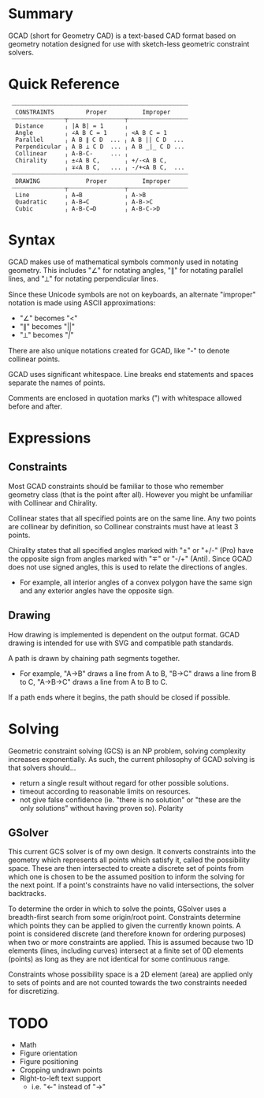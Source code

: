 
# Summary
GCAD (short for Geometry CAD) is a text-based CAD format based on geometry notation designed for use with sketch-less geometric constraint solvers.

# Quick Reference
```
 ┈┈┈┈┈┈┈┈┈┈┈┈┈┈┈┈┈┈┈┈┈┈┈┈┈┈┈┈┈┈┈┈┈┈┈┈┈┈┈┈┈┈┈┈┈┈┈┈┈┈
  CONSTRAINTS         Proper          Improper    
 ┈┈┈┈┈┈┈┈┈┈┈┈┈┈┈┬┈┈┈┈┈┈┈┈┈┈┈┈┈┈┈┈┬┈┈┈┈┈┈┈┈┈┈┈┈┈┈┈┈┈
  Distance      ╷ |A B| = 1      ╷              
  Angle         ╷ ∠A B C = 1     ╷ <A B C = 1   
  Parallel      ╷ A B ∥ C D  ... ╷ A B || C D  ...
  Perpendicular ╷ A B ⟂ C D  ... ╷ A B _|_ C D ...
  Collinear     ╷ A-B-C-     ... ╷
  Chirality     ╷ ±∠A B C,       ╷ +/-<A B C,    
                ╷ ∓∠A B C,   ... ╷ -/+<A B C,  ...
 ┈┈┈┈┈┈┈┈┈┈┈┈┈┈┈┈┈┈┈┈┈┈┈┈┈┈┈┈┈┈┈┈┈┈┈┈┈┈┈┈┈┈┈┈┈┈┈┈┈┈
  DRAWING             Proper          Improper
 ┈┈┈┈┈┈┈┈┈┈┈┈┈┈┈┬┈┈┈┈┈┈┈┈┈┈┈┈┈┈┈┈┬┈┈┈┈┈┈┈┈┈┈┈┈┈┈┈┈┈
  Line          ╷ A→B            ╷ A->B
  Quadratic     ╷ A-B→C          ╷ A-B->C
  Cubic         ╷ A-B-C→D        ╷ A-B-C->D
```

# Syntax

GCAD makes use of mathematical symbols commonly used in notating geometry. This includes "∠" for notating angles, "∥" for notating parallel lines, and "⟂" for notating perpendicular lines.

Since these Unicode symbols are not on keyboards, an alternate "improper" notation is made using ASCII approximations:
- "∠" becomes "<"
- "∥" becomes "||"
- "⟂" becomes "_|_"

There are also unique notations created for GCAD, like "-" to denote collinear points.

GCAD uses significant whitespace. Line breaks end statements and spaces separate the names of points.

Comments are enclosed in quotation marks (") with whitespace allowed before and after.


# Expressions
## Constraints
Most GCAD constraints should be familiar to those who remember geometry
class (that is the point after all). However you might be unfamiliar
with Collinear and Chirality.

Collinear states that all specified points are on the same line. Any two points are collinear by definition, so Collinear constraints must have at least 3 points.

Chirality states that all specified angles marked with "±" or "+/-" (Pro) have the opposite sign from angles marked with "∓" or "-/+" (Anti). Since GCAD does not use signed angles, this is used to relate the directions of angles.
- For example, all interior angles of a convex polygon have the same sign and any exterior angles have the opposite sign.
## Drawing
How drawing is implemented is dependent on the output format. GCAD drawing is intended for use with SVG and compatible path standards.

A path is drawn by chaining path segments together.
- For example, "A→B" draws a line from A to B, "B→C" draws a line from B to C, "A→B→C" draws a line from A to B to C.

If a path ends where it begins, the path should be closed if possible.

# Solving

Geometric constraint solving (GCS) is an NP problem, solving complexity increases exponentially. As such, the current philosophy of GCAD solving is that solvers should...
- return a single result without regard for other possible solutions.
- timeout according to reasonable limits on resources.
- not give false confidence (ie. "there is no solution" or "these are the only solutions" without having proven so).
Polarity
## GSolver
This current GCS solver is of my own design. It converts constraints into the geometry which represents all points which satisfy it, called the possibility space. These are then intersected to create a discrete set of points from which one is chosen to be the assumed position to inform the solving for the next point. If a point's constraints have no valid intersections, the solver backtracks.

To determine the order in which to solve the points, GSolver uses a breadth-first search from some origin/root point. Constraints determine which points they can be applied to given the currently known points. A point is considered discrete (and therefore known for ordering purposes) when two or more constraints are applied. This is assumed because two 1D elements (lines, including curves) intersect at a finite set of 0D elements (points) as long as they are not identical for some continuous range.

Constraints whose possibility space is a 2D element (area) are applied only to sets of points and are not counted towards the two constraints needed for discretizing.

# TODO

- Math
- Figure orientation
- Figure positioning
- Cropping undrawn points
- Right-to-left text support
  - i.e. "<-" instead of "->"
